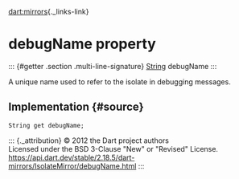 [dart:mirrors](../../dart-mirrors/dart-mirrors-library){._links-link}

debugName property
==================

::: {#getter .section .multi-line-signature}
[String](../../dart-core/string-class) debugName
:::

A unique name used to refer to the isolate in debugging messages.

Implementation {#source}
--------------

``` {.language-dart data-language="dart"}
String get debugName;
```

::: {._attribution}
© 2012 the Dart project authors\
Licensed under the BSD 3-Clause \"New\" or \"Revised\" License.\
<https://api.dart.dev/stable/2.18.5/dart-mirrors/IsolateMirror/debugName.html>
:::
